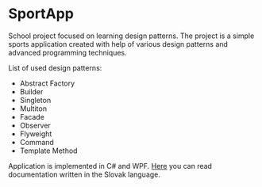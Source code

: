 # SportApp
School project focused on learning design patterns. The project is a simple sports application created with help of various design patterns and advanced programming techniques. 

List of used design patterns:
 - Abstract Factory
 - Builder
 - Singleton
 - Multiton
 - Facade
 - Observer
 - Flyweight
 - Command
 - Template Method

Application is implemented in C# and WPF.
[Here](https://github.com/MartinPoluch/SportApp/files/6868776/Dokumentacia.pdf) you can read documentation written in the Slovak language.
